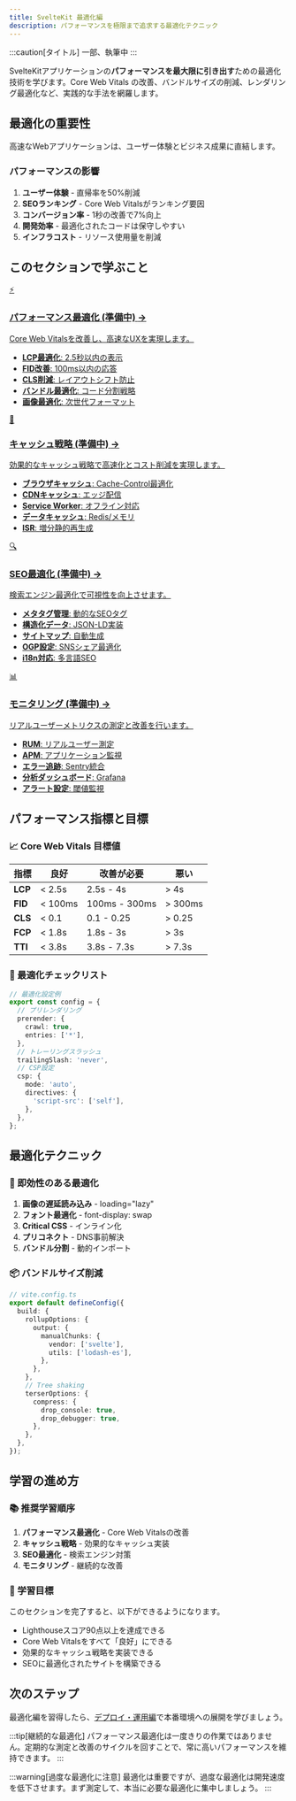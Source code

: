 ```yaml
---
title: SvelteKit 最適化編
description: パフォーマンスを極限まで追求する最適化テクニック
---
```

:::caution[タイトル]
一部、執筆中
:::
<script>
  import { base } from '$app/paths';
</script>

SvelteKitアプリケーションの**パフォーマンスを最大限に引き出す**ための最適化技術を学びます。Core Web Vitals の改善、バンドルサイズの削減、レンダリング最適化など、実践的な手法を網羅します。

## 最適化の重要性

高速なWebアプリケーションは、ユーザー体験とビジネス成果に直結します。

### パフォーマンスの影響

1. **ユーザー体験** - 直帰率を50%削減
2. **SEOランキング** - Core Web Vitalsがランキング要因
3. **コンバージョン率** - 1秒の改善で7%向上
4. **開発効率** - 最適化されたコードは保守しやすい
5. **インフラコスト** - リソース使用量を削減

## このセクションで学ぶこと

<div class="grid grid-cols-1 md:grid-cols-2 gap-4 my-8 auto-rows-[1fr]">
  <a href="{base}/sveltekit/performance/" class="flex no-underline group h-full">
    <div class="p-4 border border-gray-2 dark:border-gray-7 rounded-lg shadow-md hover:shadow-lg hover:border-orange-400 dark:hover:border-orange-400 transition-all cursor-pointer flex flex-col w-full">
      <div class="text-3xl mb-2">⚡</div>
      <h3 class="font-bold text-lg mb-2 text-orange-600 dark:text-orange-400 group-hover:text-orange-700 dark:group-hover:text-orange-300 transition-colors">
        パフォーマンス最適化 <span class="text-xs">(準備中)</span>
        <span class="inline-block ml-1 text-xs opacity-60">→</span>
      </h3>
      <p class="text-sm mb-3 text-gray-7 dark:text-gray-3">Core Web Vitalsを改善し、高速なUXを実現します。</p>
      <ul class="text-sm text-gray-6 dark:text-gray-4 space-y-1 flex-grow">
        <li><strong>LCP最適化</strong>: 2.5秒以内の表示</li>
        <li><strong>FID改善</strong>: 100ms以内の応答</li>
        <li><strong>CLS削減</strong>: レイアウトシフト防止</li>
        <li><strong>バンドル最適化</strong>: コード分割戦略</li>
        <li><strong>画像最適化</strong>: 次世代フォーマット</li>
      </ul>
    </div>
  </a>
  
  <a href="{base}/sveltekit/caching/" class="flex no-underline group h-full">
    <div class="p-4 border border-gray-2 dark:border-gray-7 rounded-lg shadow-md hover:shadow-lg hover:border-orange-400 dark:hover:border-orange-400 transition-all cursor-pointer flex flex-col w-full">
      <div class="text-3xl mb-2">💾</div>
      <h3 class="font-bold text-lg mb-2 text-orange-600 dark:text-orange-400 group-hover:text-orange-700 dark:group-hover:text-orange-300 transition-colors">
        キャッシュ戦略 <span class="text-xs">(準備中)</span>
        <span class="inline-block ml-1 text-xs opacity-60">→</span>
      </h3>
      <p class="text-sm mb-3 text-gray-7 dark:text-gray-3">効果的なキャッシュ戦略で高速化とコスト削減を実現します。</p>
      <ul class="text-sm text-gray-6 dark:text-gray-4 space-y-1 flex-grow">
        <li><strong>ブラウザキャッシュ</strong>: Cache-Control最適化</li>
        <li><strong>CDNキャッシュ</strong>: エッジ配信</li>
        <li><strong>Service Worker</strong>: オフライン対応</li>
        <li><strong>データキャッシュ</strong>: Redis/メモリ</li>
        <li><strong>ISR</strong>: 増分静的再生成</li>
      </ul>
    </div>
  </a>
  
  <a href="{base}/sveltekit/seo/" class="flex no-underline group h-full">
    <div class="p-4 border border-gray-2 dark:border-gray-7 rounded-lg shadow-md hover:shadow-lg hover:border-orange-400 dark:hover:border-orange-400 transition-all cursor-pointer flex flex-col w-full">
      <div class="text-3xl mb-2">🔍</div>
      <h3 class="font-bold text-lg mb-2 text-orange-600 dark:text-orange-400 group-hover:text-orange-700 dark:group-hover:text-orange-300 transition-colors">
        SEO最適化 <span class="text-xs">(準備中)</span>
        <span class="inline-block ml-1 text-xs opacity-60">→</span>
      </h3>
      <p class="text-sm mb-3 text-gray-7 dark:text-gray-3">検索エンジン最適化で可視性を向上させます。</p>
      <ul class="text-sm text-gray-6 dark:text-gray-4 space-y-1 flex-grow">
        <li><strong>メタタグ管理</strong>: 動的なSEOタグ</li>
        <li><strong>構造化データ</strong>: JSON-LD実装</li>
        <li><strong>サイトマップ</strong>: 自動生成</li>
        <li><strong>OGP設定</strong>: SNSシェア最適化</li>
        <li><strong>i18n対応</strong>: 多言語SEO</li>
      </ul>
    </div>
  </a>
  
  <a href="{base}/sveltekit/monitoring/" class="flex no-underline group h-full">
    <div class="p-4 border border-gray-2 dark:border-gray-7 rounded-lg shadow-md hover:shadow-lg hover:border-orange-400 dark:hover:border-orange-400 transition-all cursor-pointer flex flex-col w-full">
      <div class="text-3xl mb-2">📊</div>
      <h3 class="font-bold text-lg mb-2 text-orange-600 dark:text-orange-400 group-hover:text-orange-700 dark:group-hover:text-orange-300 transition-colors">
        モニタリング <span class="text-xs">(準備中)</span>
        <span class="inline-block ml-1 text-xs opacity-60">→</span>
      </h3>
      <p class="text-sm mb-3 text-gray-7 dark:text-gray-3">リアルユーザーメトリクスの測定と改善を行います。</p>
      <ul class="text-sm text-gray-6 dark:text-gray-4 space-y-1 flex-grow">
        <li><strong>RUM</strong>: リアルユーザー測定</li>
        <li><strong>APM</strong>: アプリケーション監視</li>
        <li><strong>エラー追跡</strong>: Sentry統合</li>
        <li><strong>分析ダッシュボード</strong>: Grafana</li>
        <li><strong>アラート設定</strong>: 閾値監視</li>
      </ul>
    </div>
  </a>
</div>

## パフォーマンス指標と目標

### 📈 Core Web Vitals 目標値

| 指標 | 良好 | 改善が必要 | 悪い |
|------|------|----------|------|
| **LCP** | < 2.5s | 2.5s - 4s | > 4s |
| **FID** | < 100ms | 100ms - 300ms | > 300ms |
| **CLS** | < 0.1 | 0.1 - 0.25 | > 0.25 |
| **FCP** | < 1.8s | 1.8s - 3s | > 3s |
| **TTI** | < 3.8s | 3.8s - 7.3s | > 7.3s |

### 🎯 最適化チェックリスト

```typescript
// 最適化設定例
export const config = {
  // プリレンダリング
  prerender: {
    crawl: true,
    entries: ['*'],
  },
  // トレーリングスラッシュ
  trailingSlash: 'never',
  // CSP設定
  csp: {
    mode: 'auto',
    directives: {
      'script-src': ['self'],
    },
  },
};
```

## 最適化テクニック

### 🚀 即効性のある最適化

1. **画像の遅延読み込み** - loading="lazy"
2. **フォント最適化** - font-display: swap
3. **Critical CSS** - インライン化
4. **プリコネクト** - DNS事前解決
5. **バンドル分割** - 動的インポート

### 📦 バンドルサイズ削減

```typescript
// vite.config.ts
export default defineConfig({
  build: {
    rollupOptions: {
      output: {
        manualChunks: {
          vendor: ['svelte'],
          utils: ['lodash-es'],
        },
      },
    },
    // Tree shaking
    terserOptions: {
      compress: {
        drop_console: true,
        drop_debugger: true,
      },
    },
  },
});
```

## 学習の進め方

### 📚 推奨学習順序

1. **パフォーマンス最適化** - Core Web Vitalsの改善
2. **キャッシュ戦略** - 効果的なキャッシュ実装
3. **SEO最適化** - 検索エンジン対策
4. **モニタリング** - 継続的な改善

### 🎯 学習目標

このセクションを完了すると、以下ができるようになります。

- Lighthouseスコア90点以上を達成できる
- Core Web Vitalsをすべて「良好」にできる
- 効果的なキャッシュ戦略を実装できる
- SEOに最適化されたサイトを構築できる

## 次のステップ

最適化編を習得したら、[デプロイ・運用編](/sveltekit/deployment/)で本番環境への展開を学びましょう。

:::tip[継続的な最適化]
パフォーマンス最適化は一度きりの作業ではありません。定期的な測定と改善のサイクルを回すことで、常に高いパフォーマンスを維持できます。
:::

:::warning[過度な最適化に注意]
最適化は重要ですが、過度な最適化は開発速度を低下させます。まず測定して、本当に必要な最適化に集中しましょう。
:::